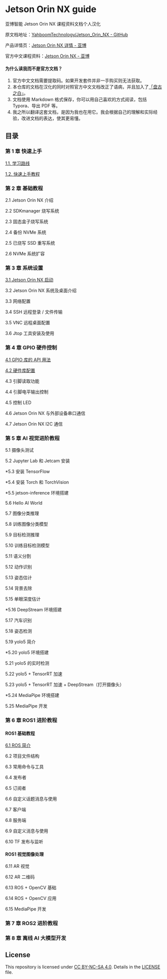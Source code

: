 # Jetson Orin NX guide

亚博智能 Jetson Orin NX 课程资料文档个人汉化

原文档地址：[YahboomTechnology/Jetson_Orin_NX - GitHub](https://github.com/YahboomTechnology/Jetson_Orin_NX)

产品详情页：[Jetson Orin NX 详情 - 亚博](https://www.yahboom.com/tbdetails?id=550)

官方中文课程资料：[Jetson Orin NX - 亚博](https://www.yahboom.com/study/Jetson-Orin-NX)

#### 为什么读我而不是官方文档？

1. 官方中文文档需要提取码。如果开发套件并非一手购买则无法获取。
2. 本仓库的文档在汉化的同时对照官方中文文档改正了语病，并且加入了[「盘古之白」](https://xiaoquankong.ai/zh/posts/chinese-document-typesetting-specification-spacing-of-pangu/)。
3. 文档使用 Markdown 格式保存，你可以用自己喜欢的方式阅读，包括 Typora、导出 PDF 等。
4. 我之所以翻译这套文档，是因为我也在用它。我会根据自己的理解和实际经验，改进文档的表达，使其更易懂。

## 目录

### 第 1 章 快速上手

[1.1. 学习路线](1%20快速上手/1.1%20学习路线.md)

[1.2. 快速上手教程](1%20快速上手/1.2%20快速上手教程.md)

### 第 2 章 基础教程

2.1 Jetson Orin NX 介绍

2.2 SDKmanager 烧写系统

2.3 固态盒子烧写系统

2.4 备份 NVMe 系统

2.5 已烧写 SSD 重写系统

2.6 NVMe 系统扩容

### 第 3 章 系统设置

[3.1 Jetson Orin NX 启动](3%20系统设置/3.1%20Jetson%20Orin%20NX%20启动.md)

3.2 Jetson Orin NX 系统及桌面介绍

3.3 网络配置

3.4 SSH 远程登录 / 文件传输

3.5 VNC 远程桌面配置

3.6 Jtop 工具安装及使用

### 第 4 章 GPIO 硬件控制

[4.1 GPIO 库的 API 用法](4%20GPIO%20硬件控制/4.1%20GPIO%20库的%20API%20用法.md)

[4.2 硬件库配置](4%20GPIO%20硬件控制/4.2%20硬件库配置.md)

4.3 引脚读取功能

4.4 引脚电平输出控制

4.5 控制 LED

4.6 Jetson Orin NX 与外部设备串口通信

4.7 Jetson Orin NX I2C 通信

### 第 5 章 AI 视觉进阶教程

5.1 摄像头测试

5.2 Jupyter Lab 和 Jetcam 安装

*5.3 安装 TensorFlow

*5.4 安装 Torch 和 TorchVision

*5.5 jetson-inference 环境搭建

5.6 Hello AI World

5.7 图像分类推理

5.8 训练图像分类模型

5.9 目标检测推理

5.10 训练目标检测模型

5.11 语义分割

5.12 动作识别

5.13 姿态估计

5.14 背景去除

5.15 单眼深度估计

*5.16 DeepStream 环境搭建

5.17 汽车识别

5.18 姿态检测

5.19 yolo5 简介

*5.20 yolo5 环境搭建

5.21 yolo5 的实时检测

5.22 yolo5 + TensorRT 加速

5.23 yolo5 + TensorRT 加速 + DeepStream（打开摄像头）

*5.24 MediaPipe 环境搭建

5.25 MediaPipe 开发

### 第 6 章 ROS1 进阶教程

#### ROS1 基础教程

[6.1 ROS 简介](./6%20ROS1%20进阶教程/6.1%20ROS%20简介.md)

6.2 项目文件结构

6.3 常用命令与工具

6.4 发布者

6.5 订阅者

6.6 自定义话题消息与使用

6.7 客户端

6.8 服务端

6.9 自定义消息与使用

6.10 TF 发布与监听

#### ROS1 视觉图像处理

6.11 AR 视觉

6.12 AR 二维码

6.13 ROS + OpenCV 基础

6.14 ROS + OpenCV 应用

6.15 MediaPipe 开发

### 第 7 章 ROS2 进阶教程

### 第 8 章 离线 AI 大模型开发

## License

This repository is licensed under [CC BY-NC-SA 4.0](https://creativecommons.org/licenses/by-nc-sa/4.0/).
Details in the [LICENSE](LICENSE) file.
